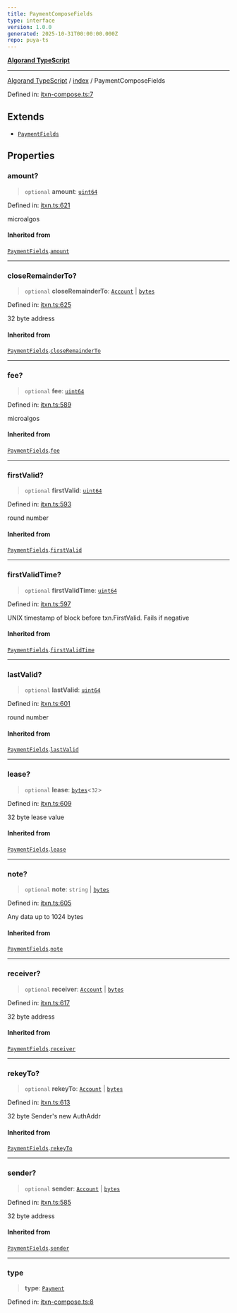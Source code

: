 ```yaml
---
title: PaymentComposeFields
type: interface
version: 1.0.0
generated: 2025-10-31T00:00:00.000Z
repo: puya-ts
---
```


[**Algorand TypeScript**](/reference/algorand-typescript/api/readme/)

---

[Algorand TypeScript](docs/_md/modules) / [index](docs/_md/index/README) / PaymentComposeFields

Defined in: [itxn-compose.ts:7](https://github.com/algorandfoundation/puya-ts/blob/main/packages/algo-ts/src/itxn-compose.ts#L7)

## Extends

- [`PaymentFields`](/reference/algorand-typescript/api/itxn/namespaces/itxn/interfaces/paymentfields/)

## Properties

### amount?

> `optional` **amount**: [`uint64`](/reference/algorand-typescript/api/index/type-aliases/uint64/)

Defined in: [itxn.ts:621](https://github.com/algorandfoundation/puya-ts/blob/main/packages/algo-ts/src/itxn.ts#L621)

microalgos

#### Inherited from

[`PaymentFields`](/reference/algorand-typescript/api/itxn/namespaces/itxn/interfaces/paymentfields/).[`amount`](/reference/algorand-typescript/api/itxn/namespaces/itxn/interfaces/paymentfields/#amount)

---

### closeRemainderTo?

> `optional` **closeRemainderTo**: [`Account`](/reference/algorand-typescript/api/index/type-aliases/account/) \| [`bytes`](/reference/algorand-typescript/api/index/type-aliases/bytes/)

Defined in: [itxn.ts:625](https://github.com/algorandfoundation/puya-ts/blob/main/packages/algo-ts/src/itxn.ts#L625)

32 byte address

#### Inherited from

[`PaymentFields`](/reference/algorand-typescript/api/itxn/namespaces/itxn/interfaces/paymentfields/).[`closeRemainderTo`](/reference/algorand-typescript/api/itxn/namespaces/itxn/interfaces/paymentfields/#closeremainderto)

---

### fee?

> `optional` **fee**: [`uint64`](/reference/algorand-typescript/api/index/type-aliases/uint64/)

Defined in: [itxn.ts:589](https://github.com/algorandfoundation/puya-ts/blob/main/packages/algo-ts/src/itxn.ts#L589)

microalgos

#### Inherited from

[`PaymentFields`](/reference/algorand-typescript/api/itxn/namespaces/itxn/interfaces/paymentfields/).[`fee`](/reference/algorand-typescript/api/itxn/namespaces/itxn/interfaces/paymentfields/#fee)

---

### firstValid?

> `optional` **firstValid**: [`uint64`](/reference/algorand-typescript/api/index/type-aliases/uint64/)

Defined in: [itxn.ts:593](https://github.com/algorandfoundation/puya-ts/blob/main/packages/algo-ts/src/itxn.ts#L593)

round number

#### Inherited from

[`PaymentFields`](/reference/algorand-typescript/api/itxn/namespaces/itxn/interfaces/paymentfields/).[`firstValid`](/reference/algorand-typescript/api/itxn/namespaces/itxn/interfaces/paymentfields/#firstvalid)

---

### firstValidTime?

> `optional` **firstValidTime**: [`uint64`](/reference/algorand-typescript/api/index/type-aliases/uint64/)

Defined in: [itxn.ts:597](https://github.com/algorandfoundation/puya-ts/blob/main/packages/algo-ts/src/itxn.ts#L597)

UNIX timestamp of block before txn.FirstValid. Fails if negative

#### Inherited from

[`PaymentFields`](/reference/algorand-typescript/api/itxn/namespaces/itxn/interfaces/paymentfields/).[`firstValidTime`](/reference/algorand-typescript/api/itxn/namespaces/itxn/interfaces/paymentfields/#firstvalidtime)

---

### lastValid?

> `optional` **lastValid**: [`uint64`](/reference/algorand-typescript/api/index/type-aliases/uint64/)

Defined in: [itxn.ts:601](https://github.com/algorandfoundation/puya-ts/blob/main/packages/algo-ts/src/itxn.ts#L601)

round number

#### Inherited from

[`PaymentFields`](/reference/algorand-typescript/api/itxn/namespaces/itxn/interfaces/paymentfields/).[`lastValid`](/reference/algorand-typescript/api/itxn/namespaces/itxn/interfaces/paymentfields/#lastvalid)

---

### lease?

> `optional` **lease**: [`bytes`](/reference/algorand-typescript/api/index/type-aliases/bytes/)\<`32`\>

Defined in: [itxn.ts:609](https://github.com/algorandfoundation/puya-ts/blob/main/packages/algo-ts/src/itxn.ts#L609)

32 byte lease value

#### Inherited from

[`PaymentFields`](/reference/algorand-typescript/api/itxn/namespaces/itxn/interfaces/paymentfields/).[`lease`](/reference/algorand-typescript/api/itxn/namespaces/itxn/interfaces/paymentfields/#lease)

---

### note?

> `optional` **note**: `string` \| [`bytes`](/reference/algorand-typescript/api/index/type-aliases/bytes/)

Defined in: [itxn.ts:605](https://github.com/algorandfoundation/puya-ts/blob/main/packages/algo-ts/src/itxn.ts#L605)

Any data up to 1024 bytes

#### Inherited from

[`PaymentFields`](/reference/algorand-typescript/api/itxn/namespaces/itxn/interfaces/paymentfields/).[`note`](/reference/algorand-typescript/api/itxn/namespaces/itxn/interfaces/paymentfields/#note)

---

### receiver?

> `optional` **receiver**: [`Account`](/reference/algorand-typescript/api/index/type-aliases/account/) \| [`bytes`](/reference/algorand-typescript/api/index/type-aliases/bytes/)

Defined in: [itxn.ts:617](https://github.com/algorandfoundation/puya-ts/blob/main/packages/algo-ts/src/itxn.ts#L617)

32 byte address

#### Inherited from

[`PaymentFields`](/reference/algorand-typescript/api/itxn/namespaces/itxn/interfaces/paymentfields/).[`receiver`](/reference/algorand-typescript/api/itxn/namespaces/itxn/interfaces/paymentfields/#receiver)

---

### rekeyTo?

> `optional` **rekeyTo**: [`Account`](/reference/algorand-typescript/api/index/type-aliases/account/) \| [`bytes`](/reference/algorand-typescript/api/index/type-aliases/bytes/)

Defined in: [itxn.ts:613](https://github.com/algorandfoundation/puya-ts/blob/main/packages/algo-ts/src/itxn.ts#L613)

32 byte Sender's new AuthAddr

#### Inherited from

[`PaymentFields`](/reference/algorand-typescript/api/itxn/namespaces/itxn/interfaces/paymentfields/).[`rekeyTo`](/reference/algorand-typescript/api/itxn/namespaces/itxn/interfaces/paymentfields/#rekeyto)

---

### sender?

> `optional` **sender**: [`Account`](/reference/algorand-typescript/api/index/type-aliases/account/) \| [`bytes`](/reference/algorand-typescript/api/index/type-aliases/bytes/)

Defined in: [itxn.ts:585](https://github.com/algorandfoundation/puya-ts/blob/main/packages/algo-ts/src/itxn.ts#L585)

32 byte address

#### Inherited from

[`PaymentFields`](/reference/algorand-typescript/api/itxn/namespaces/itxn/interfaces/paymentfields/).[`sender`](/reference/algorand-typescript/api/itxn/namespaces/itxn/interfaces/paymentfields/#sender)

---

### type

> **type**: [`Payment`](/reference/algorand-typescript/api/index/enumerations/transactiontype/#payment)

Defined in: [itxn-compose.ts:8](https://github.com/algorandfoundation/puya-ts/blob/main/packages/algo-ts/src/itxn-compose.ts#L8)
